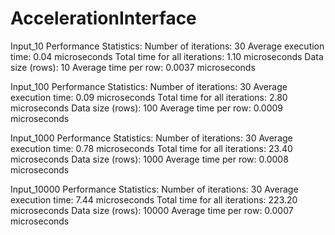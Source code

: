 # AccelerationInterface

Input_10
  Performance Statistics:
  Number of iterations: 30
  Average execution time: 0.04 microseconds
  Total time for all iterations: 1.10 microseconds
  Data size (rows): 10
  Average time per row: 0.0037 microseconds


Input_100
  Performance Statistics:
  Number of iterations: 30
  Average execution time: 0.09 microseconds
  Total time for all iterations: 2.80 microseconds
  Data size (rows): 100
  Average time per row: 0.0009 microseconds

Input_1000
  Performance Statistics:
  Number of iterations: 30
  Average execution time: 0.78 microseconds
  Total time for all iterations: 23.40 microseconds
  Data size (rows): 1000
  Average time per row: 0.0008 microseconds

Input_10000
  Performance Statistics:
  Number of iterations: 30
  Average execution time: 7.44 microseconds
  Total time for all iterations: 223.20 microseconds
  Data size (rows): 10000
  Average time per row: 0.0007 microseconds
